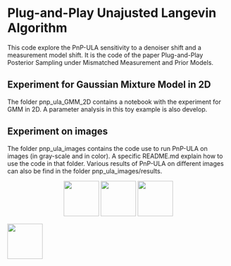 # Plug-and-Play Unajusted Langevin Algorithm 

This code explore the PnP-ULA sensitivity to a denoiser shift and a measurement model shift. It is the code of the paper Plug-and-Play Posterior Sampling under Mismatched Measurement and Prior Models.

## Experiment for Gaussian Mixture Model in 2D

The folder pnp_ula_GMM_2D contains a notebook with the experiment for GMM in 2D. A parameter analysis in this toy example is also develop.

## Experiment on images

The folder pnp_ula_images contains the code use to run PnP-ULA on images (in gray-scale and in color). A specific README.md explain how to use the code in that folder. Various results of PnP-ULA on different images can also be find in the folder pnp_ula_images/results.

<p align="center">
  <img src="pnp_ula_images/results/result_gray/simpson_nb512/simpson_gif.gif" width="80" height="80" />
  <img src="pnp_ula_images/results/result_rgb/woman02/woman_02_gif.gif" width="80" height="80" />
  <img src="pnp_ula_images/results/result_rgb/woman03/woman_03_gif.gif" width="80" height="80" />
</p>


<img src="pnp_ula_images/results/result_gray/simpson_nb512/simpson_gif.gif" width="80" height="80" />
